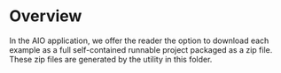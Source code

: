 # Overview

In the AIO application, we offer the reader the option to download each example as a full self-contained runnable project
packaged as a zip file. These zip files are generated by the utility in this folder.